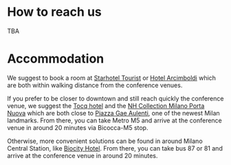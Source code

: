 # How to reach us

TBA

# Accommodation

We suggest to book a room at [Starhotel Tourist](https://reservations.starhotels.com/100462?adults=1&children=0&currency=EUR&datein=6/15/2025&hotelID=100462&nights=5#/accommodation/room)
or [Hotel Arcimboldi](https://hotelarcimboldi.it/) which are both within walking
distance from the conference venues.

If you prefer to be closer to downtown and still reach quickly the conference
venue, we suggest the [Tocq hotel](https://www.tocq.it/) and the [NH Collection
Milano Porta
Nuova](https://www.nh-hotels.com/en/hotel/nh-collection-milano-porta-nuova)
which are both close to [Piazza Gae
Aulenti](https://en.wikipedia.org/wiki/Piazza_Gae_Aulenti), one of the newest
Milan landmarks. 
From there, you can take Metro M5 and arrive at the conference venue in around 20 minutes via Bicocca-M5 stop.

Otherwise, more convenient solutions can be found in around Milano Central Station, like [Biocity Hotel](https://www.biocityhotel.it).
From there, you can take bus 87 or 81 and arrive at the conference venue in around 20 minutes.
